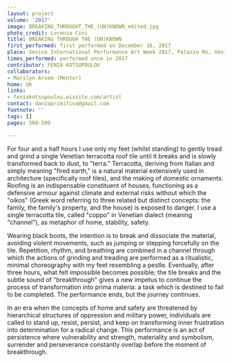 ```yaml
---
layout: project
volume: '2017'
image: BREAKING_THROUGHT_THE_(UN)KNOWN_edited.jpg
photo_credit: Lorenza Cini
title: BREAKING THROUGH THE (UN)KNOWN
first_performed: first performed on December 16, 2017
place: Venice International Performance Art Week 2017, Palazzo Mo, Venice, Italy
times_performed: performed once in 2017
contributor: FENIA KOTSOPOULOU
collaborators:
- Marilyn Arsem (Mentor)
home: UK
links:
- feniakotsopoulou.wixsite.com/artist
contact: danzaprimitiva@gmail.com
footnote: ''
tags: []
pages: 508-509

---
```


For four and a half hours I use only my feet (whilst standing) to gently tread and grind a single Venetian terracotta roof tile until it breaks and is slowly transformed back to dust, to "terra." Terracotta, deriving from Italian and simply meaning "fired earth," is a natural material extensively used in architecture (specifically roof tiles), and the making of domestic ornaments. Roofing is an indispensable constituent of houses, functioning as a defensive armour against climate and external risks without which the "oikos" (Greek word referring to three related but distinct concepts: the family, the family's property, and the house) is exposed to danger. I use a single terracotta tile, called "coppo" in Venetian dialect (meaning "channel"), as metaphor of home, stability, safety.

Wearing black boots, the intention is to break and dissociate the material, avoiding violent movements, such as jumping or stepping forcefully on the tile. Repetition, rhythm, and breathing are combined in a channel through which the actions of grinding and treading are performed as a ritualistic, minimal choreography with my feet resembling a pestle. Eventually, after three hours, what felt impossible becomes possible; the tile breaks and the subtle sound of "breakthrough" gives a new impetus to continue the process of transformation into prima materia: a task which is destined to fail to be completed. The performance ends, but the journey continues.

In an era when the concepts of home and safety are threatened by hierarchical structures of oppression and military power, individuals are called to stand up, resist, persist, and keep on transforming inner frustration into determination for a radical change. This performance is an act of persistence where vulnerability and strength, materiality and symbolism, surrender and perseverance constantly overlap before the moment of breakthrough.

